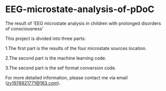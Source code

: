 # EEG-microstate-analysis-of-pDoC

The result of 'EEG microstate analysis in children with prolonged disorders of consciousness'

This project is divided into three parts:

1.The first part is the results of the four microstate sources location.

2.The second part is the machine learning code.

3.The second part is the sef format conversion code.

For more detailed information, please contact me via email (zy1978921771@163.com).
